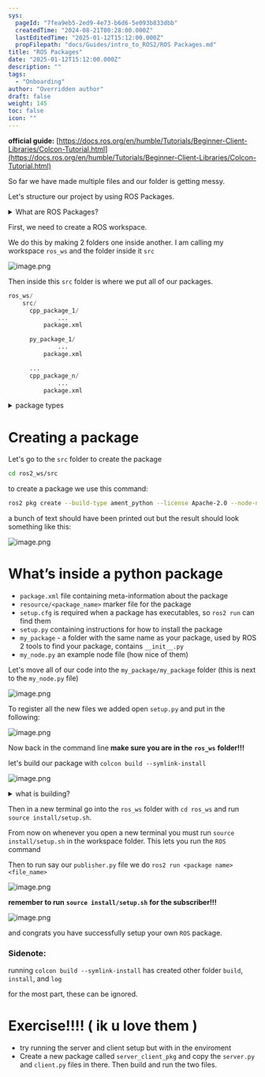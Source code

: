 ```yaml
---
sys:
  pageId: "7fea9eb5-2ed9-4e73-b6d6-5e093b833dbb"
  createdTime: "2024-08-21T00:28:00.000Z"
  lastEditedTime: "2025-01-12T15:12:00.000Z"
  propFilepath: "docs/Guides/intro_to_ROS2/ROS Packages.md"
title: "ROS Packages"
date: "2025-01-12T15:12:00.000Z"
description: ""
tags:
  - "Onboarding"
author: "Overridden author"
draft: false
weight: 145
toc: false
icon: ""
---
```


**official guide:** [https://docs.ros.org/en/humble/Tutorials/Beginner-Client-Libraries/Colcon-Tutorial.html](https://docs.ros.org/en/humble/Tutorials/Beginner-Client-Libraries/Colcon-Tutorial.html)

So far we have made multiple files and our folder is getting messy.

Let's structure our project by using ROS Packages.

<details>

<summary>What are ROS Packages?</summary>

ROS Packages are, as the name implies, packages of code that are highly sharable between ROS developers.

They consist of a folder, `package.xml` file, and source code

```python
      cpp_package_1/
		      ... imagine much code files here ..
          package.xml
```

</details>

First, we need to create a ROS workspace.

We do this by making 2 folders one inside another. I am calling my workspace `ros_ws` and the folder inside it `src`

![image.png](https://prod-files-secure.s3.us-west-2.amazonaws.com/d518164a-d88e-44d1-a4ee-3adb3bd8bce0/70706947-fd18-4537-a67b-e12946812d31/image.png?X-Amz-Algorithm=AWS4-HMAC-SHA256&X-Amz-Content-Sha256=UNSIGNED-PAYLOAD&X-Amz-Credential=ASIAZI2LB4666DQT5AIR%2F20250624%2Fus-west-2%2Fs3%2Faws4_request&X-Amz-Date=20250624T051201Z&X-Amz-Expires=3600&X-Amz-Security-Token=IQoJb3JpZ2luX2VjEC0aCXVzLXdlc3QtMiJGMEQCIGX%2FZNVxtXae71Uu1Ud4HmxlY4R9jDNqmmkTaGhLEwxaAiAvnuxcSI9ABKrgxf%2Bt59ZTqQ4f6rnKHcBOZ52O4sQidir%2FAwgmEAAaDDYzNzQyMzE4MzgwNSIMwhNzQk6g%2BGHkZMUtKtwDFKuT1UeXfVXvxAzlkPET3hIDtAb3Zvd53IP3QQc3%2FiunRv5AXa9zZHalLQnOTusH7%2BU7zKtaKzBKidr1N3QB2ILjKnpZWs2NPoN3MTiq9YlslkG%2FZSNtCcqiUb37CYMazSJhTo%2BGZbm9kpvZHcam1jt6DhrtazRnSsEDA%2BvbkH536nBy%2FEeGNsvH4PMHfafbAoH17PWfLv%2FmCU7yvsE95pSi%2F0OlIQNrDKhiYA3QN1lWdP0HPOFy%2BdBBnsLeQWSdrD9ORLxfJXW%2FaEw10mJJ1uMV0accyk9Old87LUbryZHjCTyTnMCpOveSLnwiDzJ%2BAfbdkC%2FIVa3xc3wWsxNhmJQjwIi59H5Q3SyCTv07QpNG30vssvkI9TczUUd5yxlkQxy9xHF3%2Fz1hNdQlTFQwakr5I%2FCCYMaJN%2BQSiCOkx6N84mNAXdwgcR2GO2vRtiOY3VtS%2FKlbTAost51kKt3HvMfXOOf%2Fk1L%2BvczBwvVZGx8qNGZazjht1odmYcYt1RGdAThsW6NAbPTGXcVuF0tP923XxxKZAKfW2u%2F8CWaM%2FGNCTRmlUi%2FHhHD0gOZRUkpgMXHYNhe%2F7obQR4q%2BgkBCe8nRLx52PDAObgM0BSofPPJXgK0Njr7L1vQGfecwztrowgY6pgFaLVBTp31y7vXIA%2Bhs%2F1j2gfn4yhFIESGrOb0hrC4uOvLzMuwDan7BNdtpRsogO1WquD8e4gtaWQuQi6k%2BEHSiT7VHOpS8T8V3QQEOU3hpsOAHKPKtejbt5d71zKL3iEU4jnRjvo%2BpzMRihaUz%2FdNy8aGFheb%2F49XtUo5ZksmJ5Y0sj6zRRjQAYVWQzrJ6gBB0z%2BGumVw8JxyRx6apMyE2wVxdhmhZ&X-Amz-Signature=eb25a389277601e89f86a0759fdc8bfdd73eefdbb6a453b697270c187b56a029&X-Amz-SignedHeaders=host&x-amz-checksum-mode=ENABLED&x-id=GetObject)

Then inside this `src` folder is where we put all of our packages.

```python
ros_ws/
    src/
      cpp_package_1/
		      ...
          package.xml

      py_package_1/
		      ...
          package.xml

      ...
      cpp_package_n/
		      ...
          package.xml

```

<details>

<summary>package types</summary>

packages can be either `C++` or python.

the intern file structure is different for each but for this guide we will stick to creating python packages

</details>

# Creating a package

Let's go to the `src` folder to create the package

```bash
cd ros2_ws/src
```

to create a package we use this command:

```bash
ros2 pkg create --build-type ament_python --license Apache-2.0 --node-name my_node my_package
```

a bunch of text should have been printed out but the result should look something like this:

![image.png](https://prod-files-secure.s3.us-west-2.amazonaws.com/d518164a-d88e-44d1-a4ee-3adb3bd8bce0/e6cf1e3f-8512-4a3e-b131-079f800bf3e8/image.png?X-Amz-Algorithm=AWS4-HMAC-SHA256&X-Amz-Content-Sha256=UNSIGNED-PAYLOAD&X-Amz-Credential=ASIAZI2LB4666DQT5AIR%2F20250624%2Fus-west-2%2Fs3%2Faws4_request&X-Amz-Date=20250624T051201Z&X-Amz-Expires=3600&X-Amz-Security-Token=IQoJb3JpZ2luX2VjEC0aCXVzLXdlc3QtMiJGMEQCIGX%2FZNVxtXae71Uu1Ud4HmxlY4R9jDNqmmkTaGhLEwxaAiAvnuxcSI9ABKrgxf%2Bt59ZTqQ4f6rnKHcBOZ52O4sQidir%2FAwgmEAAaDDYzNzQyMzE4MzgwNSIMwhNzQk6g%2BGHkZMUtKtwDFKuT1UeXfVXvxAzlkPET3hIDtAb3Zvd53IP3QQc3%2FiunRv5AXa9zZHalLQnOTusH7%2BU7zKtaKzBKidr1N3QB2ILjKnpZWs2NPoN3MTiq9YlslkG%2FZSNtCcqiUb37CYMazSJhTo%2BGZbm9kpvZHcam1jt6DhrtazRnSsEDA%2BvbkH536nBy%2FEeGNsvH4PMHfafbAoH17PWfLv%2FmCU7yvsE95pSi%2F0OlIQNrDKhiYA3QN1lWdP0HPOFy%2BdBBnsLeQWSdrD9ORLxfJXW%2FaEw10mJJ1uMV0accyk9Old87LUbryZHjCTyTnMCpOveSLnwiDzJ%2BAfbdkC%2FIVa3xc3wWsxNhmJQjwIi59H5Q3SyCTv07QpNG30vssvkI9TczUUd5yxlkQxy9xHF3%2Fz1hNdQlTFQwakr5I%2FCCYMaJN%2BQSiCOkx6N84mNAXdwgcR2GO2vRtiOY3VtS%2FKlbTAost51kKt3HvMfXOOf%2Fk1L%2BvczBwvVZGx8qNGZazjht1odmYcYt1RGdAThsW6NAbPTGXcVuF0tP923XxxKZAKfW2u%2F8CWaM%2FGNCTRmlUi%2FHhHD0gOZRUkpgMXHYNhe%2F7obQR4q%2BgkBCe8nRLx52PDAObgM0BSofPPJXgK0Njr7L1vQGfecwztrowgY6pgFaLVBTp31y7vXIA%2Bhs%2F1j2gfn4yhFIESGrOb0hrC4uOvLzMuwDan7BNdtpRsogO1WquD8e4gtaWQuQi6k%2BEHSiT7VHOpS8T8V3QQEOU3hpsOAHKPKtejbt5d71zKL3iEU4jnRjvo%2BpzMRihaUz%2FdNy8aGFheb%2F49XtUo5ZksmJ5Y0sj6zRRjQAYVWQzrJ6gBB0z%2BGumVw8JxyRx6apMyE2wVxdhmhZ&X-Amz-Signature=a842cee10f102aa1733ad2c0c7f7dbffd1c09f1d6270ddbc179c00c2b9b50787&X-Amz-SignedHeaders=host&x-amz-checksum-mode=ENABLED&x-id=GetObject)

# What’s inside a python package

- `package.xml` file containing meta-information about the package
- `resource/<package_name>` marker file for the package
- `setup.cfg` is required when a package has executables, so `ros2 run` can find them
- `setup.py` containing instructions for how to install the package
- `my_package` - a folder with the same name as your package, used by ROS 2 tools to find your package, contains `__init__.py`
- `my_node.py` an example node file (how nice of them)

Let's move all of our code into the `my_package/my_package` folder (this is next to the `my_node.py` file)

![image.png](https://prod-files-secure.s3.us-west-2.amazonaws.com/d518164a-d88e-44d1-a4ee-3adb3bd8bce0/9ce58f11-0da9-4d3e-b86d-506a9685d378/image.png?X-Amz-Algorithm=AWS4-HMAC-SHA256&X-Amz-Content-Sha256=UNSIGNED-PAYLOAD&X-Amz-Credential=ASIAZI2LB4666DQT5AIR%2F20250624%2Fus-west-2%2Fs3%2Faws4_request&X-Amz-Date=20250624T051201Z&X-Amz-Expires=3600&X-Amz-Security-Token=IQoJb3JpZ2luX2VjEC0aCXVzLXdlc3QtMiJGMEQCIGX%2FZNVxtXae71Uu1Ud4HmxlY4R9jDNqmmkTaGhLEwxaAiAvnuxcSI9ABKrgxf%2Bt59ZTqQ4f6rnKHcBOZ52O4sQidir%2FAwgmEAAaDDYzNzQyMzE4MzgwNSIMwhNzQk6g%2BGHkZMUtKtwDFKuT1UeXfVXvxAzlkPET3hIDtAb3Zvd53IP3QQc3%2FiunRv5AXa9zZHalLQnOTusH7%2BU7zKtaKzBKidr1N3QB2ILjKnpZWs2NPoN3MTiq9YlslkG%2FZSNtCcqiUb37CYMazSJhTo%2BGZbm9kpvZHcam1jt6DhrtazRnSsEDA%2BvbkH536nBy%2FEeGNsvH4PMHfafbAoH17PWfLv%2FmCU7yvsE95pSi%2F0OlIQNrDKhiYA3QN1lWdP0HPOFy%2BdBBnsLeQWSdrD9ORLxfJXW%2FaEw10mJJ1uMV0accyk9Old87LUbryZHjCTyTnMCpOveSLnwiDzJ%2BAfbdkC%2FIVa3xc3wWsxNhmJQjwIi59H5Q3SyCTv07QpNG30vssvkI9TczUUd5yxlkQxy9xHF3%2Fz1hNdQlTFQwakr5I%2FCCYMaJN%2BQSiCOkx6N84mNAXdwgcR2GO2vRtiOY3VtS%2FKlbTAost51kKt3HvMfXOOf%2Fk1L%2BvczBwvVZGx8qNGZazjht1odmYcYt1RGdAThsW6NAbPTGXcVuF0tP923XxxKZAKfW2u%2F8CWaM%2FGNCTRmlUi%2FHhHD0gOZRUkpgMXHYNhe%2F7obQR4q%2BgkBCe8nRLx52PDAObgM0BSofPPJXgK0Njr7L1vQGfecwztrowgY6pgFaLVBTp31y7vXIA%2Bhs%2F1j2gfn4yhFIESGrOb0hrC4uOvLzMuwDan7BNdtpRsogO1WquD8e4gtaWQuQi6k%2BEHSiT7VHOpS8T8V3QQEOU3hpsOAHKPKtejbt5d71zKL3iEU4jnRjvo%2BpzMRihaUz%2FdNy8aGFheb%2F49XtUo5ZksmJ5Y0sj6zRRjQAYVWQzrJ6gBB0z%2BGumVw8JxyRx6apMyE2wVxdhmhZ&X-Amz-Signature=f68f02ffe35247752752d2aa614151841460217fe4419a8f2c1bfa78ed88ed0b&X-Amz-SignedHeaders=host&x-amz-checksum-mode=ENABLED&x-id=GetObject)

To register all the new files we added open `setup.py` and put in the following:

![image.png](https://prod-files-secure.s3.us-west-2.amazonaws.com/d518164a-d88e-44d1-a4ee-3adb3bd8bce0/1cd7c262-4cae-4496-9d75-c178537d24a2/image.png?X-Amz-Algorithm=AWS4-HMAC-SHA256&X-Amz-Content-Sha256=UNSIGNED-PAYLOAD&X-Amz-Credential=ASIAZI2LB4666DQT5AIR%2F20250624%2Fus-west-2%2Fs3%2Faws4_request&X-Amz-Date=20250624T051201Z&X-Amz-Expires=3600&X-Amz-Security-Token=IQoJb3JpZ2luX2VjEC0aCXVzLXdlc3QtMiJGMEQCIGX%2FZNVxtXae71Uu1Ud4HmxlY4R9jDNqmmkTaGhLEwxaAiAvnuxcSI9ABKrgxf%2Bt59ZTqQ4f6rnKHcBOZ52O4sQidir%2FAwgmEAAaDDYzNzQyMzE4MzgwNSIMwhNzQk6g%2BGHkZMUtKtwDFKuT1UeXfVXvxAzlkPET3hIDtAb3Zvd53IP3QQc3%2FiunRv5AXa9zZHalLQnOTusH7%2BU7zKtaKzBKidr1N3QB2ILjKnpZWs2NPoN3MTiq9YlslkG%2FZSNtCcqiUb37CYMazSJhTo%2BGZbm9kpvZHcam1jt6DhrtazRnSsEDA%2BvbkH536nBy%2FEeGNsvH4PMHfafbAoH17PWfLv%2FmCU7yvsE95pSi%2F0OlIQNrDKhiYA3QN1lWdP0HPOFy%2BdBBnsLeQWSdrD9ORLxfJXW%2FaEw10mJJ1uMV0accyk9Old87LUbryZHjCTyTnMCpOveSLnwiDzJ%2BAfbdkC%2FIVa3xc3wWsxNhmJQjwIi59H5Q3SyCTv07QpNG30vssvkI9TczUUd5yxlkQxy9xHF3%2Fz1hNdQlTFQwakr5I%2FCCYMaJN%2BQSiCOkx6N84mNAXdwgcR2GO2vRtiOY3VtS%2FKlbTAost51kKt3HvMfXOOf%2Fk1L%2BvczBwvVZGx8qNGZazjht1odmYcYt1RGdAThsW6NAbPTGXcVuF0tP923XxxKZAKfW2u%2F8CWaM%2FGNCTRmlUi%2FHhHD0gOZRUkpgMXHYNhe%2F7obQR4q%2BgkBCe8nRLx52PDAObgM0BSofPPJXgK0Njr7L1vQGfecwztrowgY6pgFaLVBTp31y7vXIA%2Bhs%2F1j2gfn4yhFIESGrOb0hrC4uOvLzMuwDan7BNdtpRsogO1WquD8e4gtaWQuQi6k%2BEHSiT7VHOpS8T8V3QQEOU3hpsOAHKPKtejbt5d71zKL3iEU4jnRjvo%2BpzMRihaUz%2FdNy8aGFheb%2F49XtUo5ZksmJ5Y0sj6zRRjQAYVWQzrJ6gBB0z%2BGumVw8JxyRx6apMyE2wVxdhmhZ&X-Amz-Signature=02b7ac50c5e301f629dc01a1186313a3997a0cf405ef0793aa06d26e95406d65&X-Amz-SignedHeaders=host&x-amz-checksum-mode=ENABLED&x-id=GetObject)

Now back in the command line **make sure you are in the** **`ros_ws`** **folder!!!**

let's build our package with `colcon build --symlink-install`

![image.png](https://prod-files-secure.s3.us-west-2.amazonaws.com/d518164a-d88e-44d1-a4ee-3adb3bd8bce0/2f2a0d27-b173-48fd-b189-5f5c0ce65619/image.png?X-Amz-Algorithm=AWS4-HMAC-SHA256&X-Amz-Content-Sha256=UNSIGNED-PAYLOAD&X-Amz-Credential=ASIAZI2LB4666DQT5AIR%2F20250624%2Fus-west-2%2Fs3%2Faws4_request&X-Amz-Date=20250624T051201Z&X-Amz-Expires=3600&X-Amz-Security-Token=IQoJb3JpZ2luX2VjEC0aCXVzLXdlc3QtMiJGMEQCIGX%2FZNVxtXae71Uu1Ud4HmxlY4R9jDNqmmkTaGhLEwxaAiAvnuxcSI9ABKrgxf%2Bt59ZTqQ4f6rnKHcBOZ52O4sQidir%2FAwgmEAAaDDYzNzQyMzE4MzgwNSIMwhNzQk6g%2BGHkZMUtKtwDFKuT1UeXfVXvxAzlkPET3hIDtAb3Zvd53IP3QQc3%2FiunRv5AXa9zZHalLQnOTusH7%2BU7zKtaKzBKidr1N3QB2ILjKnpZWs2NPoN3MTiq9YlslkG%2FZSNtCcqiUb37CYMazSJhTo%2BGZbm9kpvZHcam1jt6DhrtazRnSsEDA%2BvbkH536nBy%2FEeGNsvH4PMHfafbAoH17PWfLv%2FmCU7yvsE95pSi%2F0OlIQNrDKhiYA3QN1lWdP0HPOFy%2BdBBnsLeQWSdrD9ORLxfJXW%2FaEw10mJJ1uMV0accyk9Old87LUbryZHjCTyTnMCpOveSLnwiDzJ%2BAfbdkC%2FIVa3xc3wWsxNhmJQjwIi59H5Q3SyCTv07QpNG30vssvkI9TczUUd5yxlkQxy9xHF3%2Fz1hNdQlTFQwakr5I%2FCCYMaJN%2BQSiCOkx6N84mNAXdwgcR2GO2vRtiOY3VtS%2FKlbTAost51kKt3HvMfXOOf%2Fk1L%2BvczBwvVZGx8qNGZazjht1odmYcYt1RGdAThsW6NAbPTGXcVuF0tP923XxxKZAKfW2u%2F8CWaM%2FGNCTRmlUi%2FHhHD0gOZRUkpgMXHYNhe%2F7obQR4q%2BgkBCe8nRLx52PDAObgM0BSofPPJXgK0Njr7L1vQGfecwztrowgY6pgFaLVBTp31y7vXIA%2Bhs%2F1j2gfn4yhFIESGrOb0hrC4uOvLzMuwDan7BNdtpRsogO1WquD8e4gtaWQuQi6k%2BEHSiT7VHOpS8T8V3QQEOU3hpsOAHKPKtejbt5d71zKL3iEU4jnRjvo%2BpzMRihaUz%2FdNy8aGFheb%2F49XtUo5ZksmJ5Y0sj6zRRjQAYVWQzrJ6gBB0z%2BGumVw8JxyRx6apMyE2wVxdhmhZ&X-Amz-Signature=35258ee3a1ec825ba1ddce0c176f26fa26722753a46af852903858d5a6b1a59d&X-Amz-SignedHeaders=host&x-amz-checksum-mode=ENABLED&x-id=GetObject)

<details>

<summary>what is building?</summary>

if you are a CS major at Rose-Hulman you will learn the answer to this in CSSE132

but TLDR; is it combines all the code files into one program that can be run easily 

</details>

Then in a new terminal go into the `ros_ws` folder with `cd ros_ws` and run `source install/setup.sh`. 

From now on whenever you open a new terminal you must run `source install/setup.sh` in the workspace folder. This lets you run the `ROS` command

Then to run say our `publisher.py` file we do `ros2 run <package name> <file_name>`

![image.png](https://prod-files-secure.s3.us-west-2.amazonaws.com/d518164a-d88e-44d1-a4ee-3adb3bd8bce0/4f4b1219-3a44-4632-aa0a-ce3471699f59/image.png?X-Amz-Algorithm=AWS4-HMAC-SHA256&X-Amz-Content-Sha256=UNSIGNED-PAYLOAD&X-Amz-Credential=ASIAZI2LB4666DQT5AIR%2F20250624%2Fus-west-2%2Fs3%2Faws4_request&X-Amz-Date=20250624T051201Z&X-Amz-Expires=3600&X-Amz-Security-Token=IQoJb3JpZ2luX2VjEC0aCXVzLXdlc3QtMiJGMEQCIGX%2FZNVxtXae71Uu1Ud4HmxlY4R9jDNqmmkTaGhLEwxaAiAvnuxcSI9ABKrgxf%2Bt59ZTqQ4f6rnKHcBOZ52O4sQidir%2FAwgmEAAaDDYzNzQyMzE4MzgwNSIMwhNzQk6g%2BGHkZMUtKtwDFKuT1UeXfVXvxAzlkPET3hIDtAb3Zvd53IP3QQc3%2FiunRv5AXa9zZHalLQnOTusH7%2BU7zKtaKzBKidr1N3QB2ILjKnpZWs2NPoN3MTiq9YlslkG%2FZSNtCcqiUb37CYMazSJhTo%2BGZbm9kpvZHcam1jt6DhrtazRnSsEDA%2BvbkH536nBy%2FEeGNsvH4PMHfafbAoH17PWfLv%2FmCU7yvsE95pSi%2F0OlIQNrDKhiYA3QN1lWdP0HPOFy%2BdBBnsLeQWSdrD9ORLxfJXW%2FaEw10mJJ1uMV0accyk9Old87LUbryZHjCTyTnMCpOveSLnwiDzJ%2BAfbdkC%2FIVa3xc3wWsxNhmJQjwIi59H5Q3SyCTv07QpNG30vssvkI9TczUUd5yxlkQxy9xHF3%2Fz1hNdQlTFQwakr5I%2FCCYMaJN%2BQSiCOkx6N84mNAXdwgcR2GO2vRtiOY3VtS%2FKlbTAost51kKt3HvMfXOOf%2Fk1L%2BvczBwvVZGx8qNGZazjht1odmYcYt1RGdAThsW6NAbPTGXcVuF0tP923XxxKZAKfW2u%2F8CWaM%2FGNCTRmlUi%2FHhHD0gOZRUkpgMXHYNhe%2F7obQR4q%2BgkBCe8nRLx52PDAObgM0BSofPPJXgK0Njr7L1vQGfecwztrowgY6pgFaLVBTp31y7vXIA%2Bhs%2F1j2gfn4yhFIESGrOb0hrC4uOvLzMuwDan7BNdtpRsogO1WquD8e4gtaWQuQi6k%2BEHSiT7VHOpS8T8V3QQEOU3hpsOAHKPKtejbt5d71zKL3iEU4jnRjvo%2BpzMRihaUz%2FdNy8aGFheb%2F49XtUo5ZksmJ5Y0sj6zRRjQAYVWQzrJ6gBB0z%2BGumVw8JxyRx6apMyE2wVxdhmhZ&X-Amz-Signature=5b57e7676d7fedec83742a57e93e77ed6de079dfd444037f9c5651958eb5889c&X-Amz-SignedHeaders=host&x-amz-checksum-mode=ENABLED&x-id=GetObject)

**remember to run** **`source install/setup.sh`** **for the subscriber!!!**

![image.png](https://prod-files-secure.s3.us-west-2.amazonaws.com/d518164a-d88e-44d1-a4ee-3adb3bd8bce0/02121119-dad4-49ec-8356-c956108b4243/image.png?X-Amz-Algorithm=AWS4-HMAC-SHA256&X-Amz-Content-Sha256=UNSIGNED-PAYLOAD&X-Amz-Credential=ASIAZI2LB4666DQT5AIR%2F20250624%2Fus-west-2%2Fs3%2Faws4_request&X-Amz-Date=20250624T051201Z&X-Amz-Expires=3600&X-Amz-Security-Token=IQoJb3JpZ2luX2VjEC0aCXVzLXdlc3QtMiJGMEQCIGX%2FZNVxtXae71Uu1Ud4HmxlY4R9jDNqmmkTaGhLEwxaAiAvnuxcSI9ABKrgxf%2Bt59ZTqQ4f6rnKHcBOZ52O4sQidir%2FAwgmEAAaDDYzNzQyMzE4MzgwNSIMwhNzQk6g%2BGHkZMUtKtwDFKuT1UeXfVXvxAzlkPET3hIDtAb3Zvd53IP3QQc3%2FiunRv5AXa9zZHalLQnOTusH7%2BU7zKtaKzBKidr1N3QB2ILjKnpZWs2NPoN3MTiq9YlslkG%2FZSNtCcqiUb37CYMazSJhTo%2BGZbm9kpvZHcam1jt6DhrtazRnSsEDA%2BvbkH536nBy%2FEeGNsvH4PMHfafbAoH17PWfLv%2FmCU7yvsE95pSi%2F0OlIQNrDKhiYA3QN1lWdP0HPOFy%2BdBBnsLeQWSdrD9ORLxfJXW%2FaEw10mJJ1uMV0accyk9Old87LUbryZHjCTyTnMCpOveSLnwiDzJ%2BAfbdkC%2FIVa3xc3wWsxNhmJQjwIi59H5Q3SyCTv07QpNG30vssvkI9TczUUd5yxlkQxy9xHF3%2Fz1hNdQlTFQwakr5I%2FCCYMaJN%2BQSiCOkx6N84mNAXdwgcR2GO2vRtiOY3VtS%2FKlbTAost51kKt3HvMfXOOf%2Fk1L%2BvczBwvVZGx8qNGZazjht1odmYcYt1RGdAThsW6NAbPTGXcVuF0tP923XxxKZAKfW2u%2F8CWaM%2FGNCTRmlUi%2FHhHD0gOZRUkpgMXHYNhe%2F7obQR4q%2BgkBCe8nRLx52PDAObgM0BSofPPJXgK0Njr7L1vQGfecwztrowgY6pgFaLVBTp31y7vXIA%2Bhs%2F1j2gfn4yhFIESGrOb0hrC4uOvLzMuwDan7BNdtpRsogO1WquD8e4gtaWQuQi6k%2BEHSiT7VHOpS8T8V3QQEOU3hpsOAHKPKtejbt5d71zKL3iEU4jnRjvo%2BpzMRihaUz%2FdNy8aGFheb%2F49XtUo5ZksmJ5Y0sj6zRRjQAYVWQzrJ6gBB0z%2BGumVw8JxyRx6apMyE2wVxdhmhZ&X-Amz-Signature=17d2de735b7e7e2c2d24d020a1102265685c4977c9205fc9e706c34154712653&X-Amz-SignedHeaders=host&x-amz-checksum-mode=ENABLED&x-id=GetObject)

and congrats you have successfully setup your own `ROS` package.

### Sidenote:

running `colcon build --symlink-install` has created other folder `build`, `install`, and `log`

for the most part, these can be ignored.

# Exercise!!!! ( ik u love them )

- try running the server and client setup but with in the enviroment
- Create a new package called `server_client_pkg` and copy the `server.py` and `client.py` files in there. Then build and run the two files.
